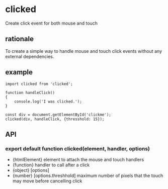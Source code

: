 # clicked
Create click event for both mouse and touch

## rationale

To create a simple way to handle mouse and touch click events without any external dependencies.

## example

    import clicked from 'clicked';

    function handleClick()
    {
        console.log('I was clicked.');
    }

    const div = document.getElementById('clickme');
    clicked(div, handleClick, {thresshold: 15});

## API

### export default function clicked(element, handler, options)

- {htmlElement} element to attach the mouse and touch handlers
- {function} handler to call after a click
- {object} [options]
- {number} [options.threshhold] maximum number of pixels that the touch may move before cancelling click